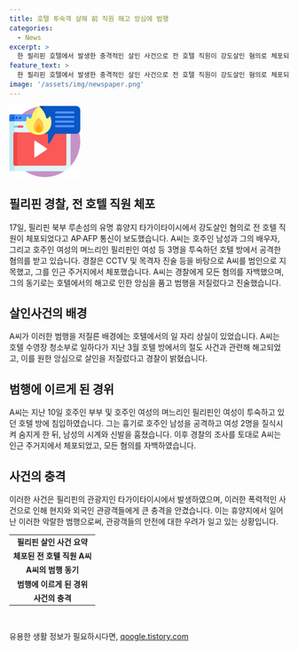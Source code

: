```yaml
---
title: 호텔 투숙객 살해 前 직원 해고 앙심에 범행
categories:
  - News
excerpt: >
  한 필리핀 호텔에서 발생한 충격적인 살인 사건으로 전 호텔 직원이 강도살인 혐의로 체포되었습니다. A씨는 호주인 남성과 필리핀인 여성 2명을 살해한 후 도주를 시도했지만 경찰에 체포되었습니다. 범행 동기는 A씨가 호텔에서 해고된 후 앙심을 품고 저질렀다고 진술했습니다. 특히 CCTV 영상과 목격자 진술을 토대로 A씨를 범인으로 지목했다고 합니다. 사건은 현지에서 큰 충격을 주고 있으며, 범인의 체포로 인해 주변 지역의 안전이 다시 안정을 찾을 것으로 예상됩니다. #필리핀 #살인 #호텔
feature_text: >
  한 필리핀 호텔에서 발생한 충격적인 살인 사건으로 전 호텔 직원이 강도살인 혐의로 체포되었습니다. A씨는 호주인 남성과 필리핀인 여성 2명을 살해한 후 도주를 시도했지만 경찰에 체포되었습니다. 범행 동기는 A씨가 호텔에서 해고된 후 앙심을 품고 저질렀다고 진술했습니다. 특히 CCTV 영상과 목격자 진술을 토대로 A씨를 범인으로 지목했다고 합니다. 사건은 현지에서 큰 충격을 주고 있으며, 범인의 체포로 인해 주변 지역의 안전이 다시 안정을 찾을 것으로 예상됩니다. #필리핀 #살인 #호텔
image: '/assets/img/newspaper.png'
---
```


<p><img src="/assets/img/news.png" alt="rentncar 속보" /></p>

<h2 data-ke-size="size26">필리핀 경찰, 전 호텔 직원 체포</h2>

<p data-ke-size="size16">17일, 필리핀 북부 루손섬의 유명 휴양지 타가이타이시에서 강도살인 혐의로 전 호텔 직원이 체포되었다고 AP·AFP 통신이 보도했습니다. A씨는 호주인 남성과 그의 배우자, 그리고 호주인 여성의 며느리인 필리핀인 여성 등 3명을 투숙하던 호텔 방에서 공격한 혐의를 받고 있습니다. 경찰은 CCTV 및 목격자 진술 등을 바탕으로 A씨를 범인으로 지목했고, 그를 인근 주거지에서 체포했습니다. A씨는 경찰에게 모든 혐의를 자백했으며, 그의 동기로는 호텔에서의 해고로 인한 앙심을 품고 범행을 저질렀다고 진술했습니다.</p>

<h2 data-ke-size="size26">살인사건의 배경</h2>

<p data-ke-size="size16">A씨가 이러한 범행을 저질른 배경에는 호텔에서의 일 자리 상실이 있었습니다. A씨는 호텔 수영장 청소부로 일하다가 지난 3월 호텔 방에서의 절도 사건과 관련해 해고되었고, 이를 원한 앙심으로 살인을 저질렀다고 경찰이 밝혔습니다.</p>

<h2 data-ke-size="size26">범행에 이르게 된 경위</h2>

<p data-ke-size="size16">A씨는 지난 10일 호주인 부부 및 호주인 여성의 며느리인 필리핀인 여성이 투숙하고 있던 호텔 방에 침입하였습니다. 그는 흉기로 호주인 남성을 공격하고 여성 2명을 질식시켜 숨지게 한 뒤, 남성의 시계와 신발을 훔쳤습니다. 이후 경찰의 조사를 토대로 A씨는 인근 주거지에서 체포되었고, 모든 혐의를 자백하였습니다.</p>

<h2 data-ke-size="size26">사건의 충격</h2>

<p data-ke-size="size16">이러한 사건은 필리핀의 관광지인 타가이타이시에서 발생하였으며, 이러한 폭력적인 사건으로 인해 현지와 외국인 관광객들에게 큰 충격을 안겼습니다. 이는 휴양지에서 일어난 이러한 악랄한 범행으로써, 관광객들의 안전에 대한 우려가 일고 있는 상황입니다.</p>

<table>
    <tr>
        <td style="text-align: center; height: 17px;"><b>필리핀 살인 사건 요약</b></td>
    </tr>
    <tr>
        <td style="text-align: center; height: 17px;"><b>체포된 전 호텔 직원 A씨</b></td>
    </tr>
    <tr>
        <td style="text-align: center; height: 17px;"><b>A씨의 범행 동기</b></td>
    </tr>
    <tr>
        <td style="text-align: center; height: 17px;"><b>범행에 이르게 된 경위</b></td>
    </tr>
    <tr>
        <td style="text-align: center; height: 17px;"><b>사건의 충격</b></td>
    </tr>
</table>

<p data-ke-size="size16">&nbsp;</p>
유용한 생활 정보가 필요하시다면, <a href="https://qoogle.tistory.com" rel="dofollow">qoogle.tistory.com</a>


